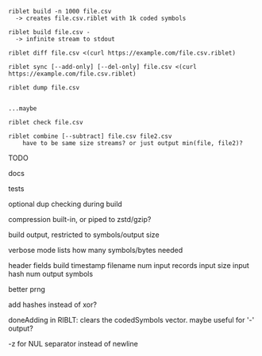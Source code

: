     riblet build -n 1000 file.csv
      -> creates file.csv.riblet with 1k coded symbols

    riblet build file.csv -
      -> infinite stream to stdout

    riblet diff file.csv <(curl https://example.com/file.csv.riblet)

    riblet sync [--add-only] [--del-only] file.csv <(curl https://example.com/file.csv.riblet)

    riblet dump file.csv


    ...maybe

    riblet check file.csv

    riblet combine [--subtract] file.csv file2.csv
        have to be same size streams? or just output min(file, file2)?



TODO

docs

tests

optional dup checking during build

compression
  built-in, or piped to zstd/gzip?

build output, restricted to symbols/output size

verbose mode
  lists how many symbols/bytes needed

header fields
  build timestamp
  filename
  num input records
  input size
  input hash
  num output symbols

better prng

add hashes instead of xor?

doneAdding in RIBLT: clears the codedSymbols vector. maybe useful for '-' output?

-z for NUL separator instead of newline
